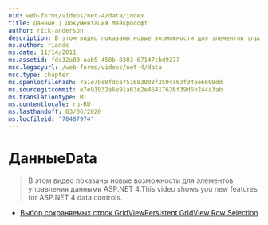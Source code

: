 ```yaml
---
uid: web-forms/videos/net-4/data/index
title: Данные | Документация Майкрософт
author: rick-anderson
description: В этом видео показаны новые возможности для элементов управления данными ASP.NET 4.
ms.author: riande
ms.date: 11/14/2011
ms.assetid: fdc32a00-aab5-458b-8303-67147cbd9277
msc.legacyurl: /web-forms/videos/net-4/data
msc.type: chapter
ms.openlocfilehash: 7a1e7be9fdce7516830d8f2504a63f34ae6609dd
ms.sourcegitcommit: e7e91932a6e91a63e2e46417626f39d6b244a3ab
ms.translationtype: MT
ms.contentlocale: ru-RU
ms.lasthandoff: 03/06/2020
ms.locfileid: "78487974"
---
```

# <a name="data"></a><span data-ttu-id="131c6-103">Данные</span><span class="sxs-lookup"><span data-stu-id="131c6-103">Data</span></span>

> <span data-ttu-id="131c6-104">В этом видео показаны новые возможности для элементов управления данными ASP.NET 4.</span><span class="sxs-lookup"><span data-stu-id="131c6-104">This video shows you new features for ASP.NET 4 data controls.</span></span>

- [<span data-ttu-id="131c6-105">Выбор сохраняемых строк GridView</span><span class="sxs-lookup"><span data-stu-id="131c6-105">Persistent GridView Row Selection</span></span>](aspnet-4-quick-hit-persistent-gridview-row-selection.md)
